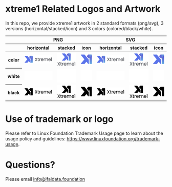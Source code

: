 # xtreme1 Related Logos and Artwork 
In this repo, we provide xtreme1 artwork in 2 standard formats (png/svg), 3 versions (horizontal/stacked/icon) and 3 colors (colored/black/white). 


<table class="logos-table">
	<thead>
		<tr>
			<th></th>
			<th colspan="3">PNG</th>
			<th colspan="3">SVG</th>
		</tr>
		<tr>
			<th></th>
			<th>horizontal</th>
			<th>stacked</th>
			<th>icon</th>
			<th>horizontal</th>
			<th>stacked</th>
			<th>icon</th>
		</tr>
	</thead>	
    <tbody>
		<tr>
			<th>color</th>
			<td><a href="horizontal/color/xtreme1_horizontal-color.png" download><img src="horizontal/color/xtreme1_horizontal-color.png" width="200"></a></td>
			<td><a href="stacked/color/xtreme1_stacked-color.png" download><img src="stacked/color/xtreme1_stacked-color.png" width="95"></a></td>
			<td><a href="icon/color/xtreme1_icon-color.png" download><img src="icon/color/xtreme1_icon-color.png" width="75"></a></td>
			<td><a href="horizontal/color/xtreme1_horizontal-color.svg" download><img src="horizontal/color/xtreme1_horizontal-color.svg" width="200"></a></td>
			<td><a href="stacked/color/xtreme1_stacked-color.svg" download><img src="stacked/color/xtreme1_stacked-color.svg" width="95"></a></td>
			<td><a href="icon/color/xtreme1_icon-color.png" download><img src="icon/color/xtreme1_icon-color.png" width="75"></a></td>
		</tr>
		<tr>
			<th>white</th>
			<td><a href="horizontal/white/xtreme1_horizontal-white.png" download><img src="horizontal/white/xtreme1_horizontal-white.png" width="200"></a></td>
			<td><a href="stacked/white/xtreme1_stacked-white.png" download><img src="stacked/white/xtreme1_stacked-white.png" width="95"></a></td>
			<td><a href="icon/white/xtreme1_icon-white.png" download><img src="icon/white/xtreme1_icon-white.png" width="75"></a></td>
			<td><a href="horizontal/white/xtreme1_horizontal-white.svg" download><img src="horizontal/white/xtreme1_horizontal-white.svg" width="200"></a></td>
			<td><a href="stacked/white/xtreme1_stacked-white.svg" download><img src="stacked/white/xtreme1_stacked-white.svg" width="95"></a></td>
			<td><a href="icon/white/xtreme1_icon-white.svg" download><img src="icon/white/xtreme1_icon-white.svg" width="75"></a></td>
		</tr>
		<tr>
			<th>black</th>
			<td><a href="horizontal/black/xtreme1_horizontal-black.png" download><img src="horizontal/black/xtreme1_horizontal-black.png" width="200"></a></td>
			<td><a href="stacked/black/xtreme1_stacked-black.png" download><img src="stacked/black/xtreme1_stacked-black.png" width="95"></a></td>
			<td><a href="icon/black/xtreme1_icon-black.png" download><img src="icon/black/xtreme1_icon-black.png" width="75"></a></td>
			<td><a href="horizontal/black/xtreme1_horizontal-black.svg" download><img src="horizontal/black/xtreme1_horizontal-black.svg" width="200"></a></td>
			<td><a href="stacked/black/xtreme1_stacked-black.svg" download><img src="stacked/black/xtreme1_stacked-black.svg" width="95"></a></td>
			<td><a href="icon/black/xtreme1_icon-black.svg" download><img src="icon/black/xtreme1_icon-black.svg" width="75"></a></td>
		</tr>
	</tbody>	
</table>

# Use of trademark or logo 
Please refer to Linux Foundation Trademark Usage page to learn about the usage policy and guidelines: https://www.linuxfoundation.org/trademark-usage. 

# Questions? 
Please email info@lfaidata.foundation
